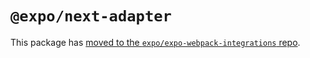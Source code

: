 # `@expo/next-adapter`

This package has [moved to the `expo/expo-webpack-integrations` repo](https://github.com/expo/expo-webpack-integrations/tree/main/packages/next-adapter#readme).

